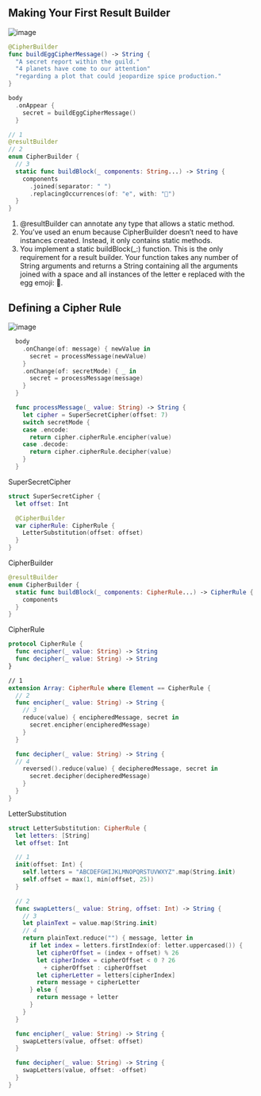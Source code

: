 

## Making Your First Result Builder

![image](https://github.com/YamamotoDesu/ResultBuilders/assets/47273077/1541ac0f-5012-4af0-9965-c63863861549)

```swift
@CipherBuilder
func buildEggCipherMessage() -> String {
  "A secret report within the guild."
  "4 planets have come to our attention"
  "regarding a plot that could jeopardize spice production."
}

```

```swift
body
  .onAppear {
    secret = buildEggCipherMessage()
  }
```

```swift
// 1
@resultBuilder
// 2
enum CipherBuilder {
  // 3
  static func buildBlock(_ components: String...) -> String {
    components
      .joined(separator: " ")
      .replacingOccurrences(of: "e", with: "🥚")
  }
}
```

1. @resultBuilder can annotate any type that allows a static method.
2. You’ve used an enum because CipherBuilder doesn’t need to have instances created. Instead, it only contains static methods.
3. You implement a static buildBlock(_:) function. This is the only requirement for a result builder. Your function takes any number of String arguments and returns a String containing all the arguments joined with a space and all instances of the letter e replaced with the egg emoji: 🥚.


## Defining a Cipher Rule

![image](https://github.com/YamamotoDesu/ResultBuilders/assets/47273077/ed69151a-2f8f-45d6-a3c9-d798f3228602)

```swift
  body
    .onChange(of: message) { newValue in
      secret = processMessage(newValue)
    }
    .onChange(of: secretMode) { _ in
      secret = processMessage(message)
    }
  }

  func processMessage(_ value: String) -> String {
    let cipher = SuperSecretCipher(offset: 7)
    switch secretMode {
    case .encode:
      return cipher.cipherRule.encipher(value)
    case .decode:
      return cipher.cipherRule.decipher(value)
    }
  }

```

SuperSecretCipher
```swift
struct SuperSecretCipher {
  let offset: Int

  @CipherBuilder
  var cipherRule: CipherRule {
    LetterSubstitution(offset: offset)
  }
}
```

CipherBuilder
```swift
@resultBuilder
enum CipherBuilder {
  static func buildBlock(_ components: CipherRule...) -> CipherRule {
    components
  }
}
```

CipherRule
```swift
protocol CipherRule {
  func encipher(_ value: String) -> String
  func decipher(_ value: String) -> String
}

// 1
extension Array: CipherRule where Element == CipherRule {
  // 2
  func encipher(_ value: String) -> String {
    // 3
    reduce(value) { encipheredMessage, secret in
      secret.encipher(encipheredMessage)
    }
  }

  func decipher(_ value: String) -> String {
  // 4
    reversed().reduce(value) { decipheredMessage, secret in
      secret.decipher(decipheredMessage)
    }
  }
}
```

LetterSubstitution
```swift
struct LetterSubstitution: CipherRule {
  let letters: [String]
  let offset: Int

  // 1
  init(offset: Int) {
    self.letters = "ABCDEFGHIJKLMNOPQRSTUVWXYZ".map(String.init)
    self.offset = max(1, min(offset, 25))
  }

  // 2
  func swapLetters(_ value: String, offset: Int) -> String {
    // 3
    let plainText = value.map(String.init)
    // 4
    return plainText.reduce("") { message, letter in
      if let index = letters.firstIndex(of: letter.uppercased()) {
        let cipherOffset = (index + offset) % 26
        let cipherIndex = cipherOffset < 0 ? 26
          + cipherOffset : cipherOffset
        let cipherLetter = letters[cipherIndex]
        return message + cipherLetter
      } else {
        return message + letter
      }
    }
  }

  func encipher(_ value: String) -> String {
    swapLetters(value, offset: offset)
  }

  func decipher(_ value: String) -> String {
    swapLetters(value, offset: -offset)
  }
}
```
